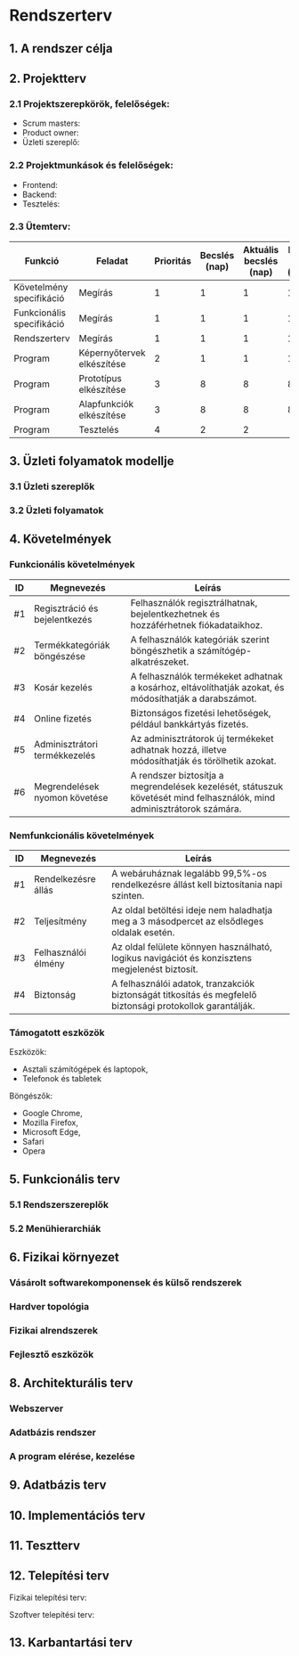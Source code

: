 # Rendszerterv
## 1. A rendszer célja

## 2. Projektterv

### 2.1 Projektszerepkörök, felelőségek:
   * Scrum masters:
   * Product owner: 
   * Üzleti szereplő:
     
### 2.2 Projektmunkások és felelőségek:
   * Frontend:
   * Backend:
   * Tesztelés:
     
### 2.3 Ütemterv:

|Funkció                  | Feladat                                | Prioritás | Becslés (nap) | Aktuális becslés (nap) | Eltelt idő (nap) | Becsült idő (nap) |
|-------------------------|----------------------------------------|-----------|---------------|------------------------|------------------|---------------------|
|Követelmény specifikáció |Megírás                                 |         1 |             1 |                      1 |                1 |                   1 |             
|Funkcionális specifikáció|Megírás                                 |         1 |             1 |                      1 |                1 |                   1 |
|Rendszerterv             |Megírás                                 |         1 |             1 |                      1 |                1 |                   1 |
|Program                  |Képernyőtervek elkészítése              |         2 |             1 |                      1 |                1 |                   1 |
|Program                  |Prototípus elkészítése                  |         3 |             8 |                      8 |                8 |                   8 |
|Program                  |Alapfunkciók elkészítése                |         3 |             8 |                      8 |                8 |                   8 |
|Program                  |Tesztelés                               |         4 |             2 |                      2 |       
## 3. Üzleti folyamatok modellje

### 3.1 Üzleti szereplők

### 3.2 Üzleti folyamatok

## 4. Követelmények

### Funkcionális követelmények

| ID | Megnevezés | Leírás |
| --- | --- | --- |
| #1 | Regisztráció és bejelentkezés | Felhasználók regisztrálhatnak, bejelentkezhetnek és hozzáférhetnek fiókadataikhoz. |
| #2 | Termékkategóriák böngészése | A felhasználók kategóriák szerint böngészhetik a számítógép-alkatrészeket. |
| #3 | Kosár kezelés | A felhasználók termékeket adhatnak a kosárhoz, eltávolíthatják azokat, és módosíthatják a darabszámot. |
| #4 | Online fizetés | Biztonságos fizetési lehetőségek, például bankkártyás fizetés. |
| #5 | Adminisztrátori termékkezelés | Az adminisztrátorok új termékeket adhatnak hozzá, illetve módosíthatják és törölhetik azokat. |
| #6 | Megrendelések nyomon követése | A rendszer biztosítja a megrendelések kezelését, státuszuk követését mind felhasználók, mind adminisztrátorok számára. |


### Nemfunkcionális követelmények

| ID | Megnevezés | Leírás |
| --- | --- | --- |
| #1 | Rendelkezésre állás | A webáruháznak legalább 99,5%-os rendelkezésre állást kell biztosítania napi szinten. |
| #2 | Teljesítmény | Az oldal betöltési ideje nem haladhatja meg a 3 másodpercet az elsődleges oldalak esetén. |
| #3 | Felhasználói élmény | Az oldal felülete könnyen használható, logikus navigációt és konzisztens megjelenést biztosít. |
| #4 | Biztonság | 	A felhasználói adatok, tranzakciók biztonságát titkosítás és megfelelő biztonsági protokollok garantálják. |

### Támogatott eszközök

Eszközök:

+ Asztali számítógépek és laptopok,
+ Telefonok és tabletek

Böngészők:

+ Google Chrome,
+ Mozilla Firefox,
+ Microsoft Edge,
+ Safari
+ Opera

## 5. Funkcionális terv

### 5.1 Rendszerszereplők

### 5.2 Menühierarchiák

## 6. Fizikai környezet

### Vásárolt softwarekomponensek és külső rendszerek

### Hardver topológia

### Fizikai alrendszerek

### Fejlesztő eszközök


## 8. Architekturális terv

### Webszerver

### Adatbázis rendszer

### A program elérése, kezelése

## 9. Adatbázis terv

## 10. Implementációs terv

## 11. Tesztterv

## 12. Telepítési terv

Fizikai telepítési terv: 

Szoftver telepítési terv: 

## 13. Karbantartási terv


